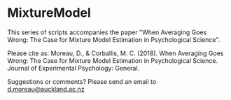 # MixtureModel
This series of scripts accompanies the paper "When Averaging Goes Wrong: The Case for Mixture Model Estimation in Psychological Science".

Please cite as:
Moreau, D., & Corballis, M. C. (2018). When Averaging Goes Wrong: The Case for Mixture Model Estimation in Psychological Science. Journal of Experimental Psychology: General.

Suggestions or comments? Please send an email to d.moreau@auckland.ac.nz
